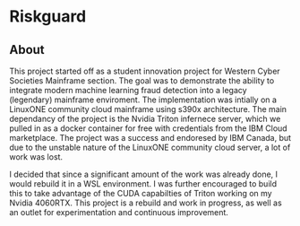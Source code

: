 # Riskguard 
## About 
This project started off as a student innovation project for Western Cyber Societies Mainframe section. The goal was to demonstrate the ability to integrate modern machine learning fraud detection into a legacy (legendary) mainframe enviroment. The implementation was intially on a LinuxONE community cloud mainframe using s390x architecture. The main dependancy of the project is the Nvidia Triton infernece server, which we pulled in as a docker container for free with credentials from the IBM Cloud marketplace. The project was a success and endoresed by IBM Canada, but due to the unstable nature of the LinuxONE community cloud server, a lot of work was lost.

I decided that since a significant amount of the work was already done, I would rebuild it in a WSL environment. I was further encouraged to build this to take advantage of the CUDA capabilties of Triton working on my Nvidia 4060RTX. This project is a rebuild and work in progress, as well as an outlet for experimentation and continuous improvement.

